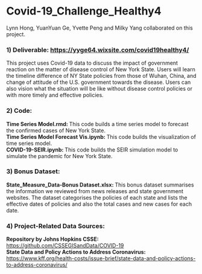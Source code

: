 # Covid-19_Challenge_Healthy4

Lynn Hong, YuanYuan Ge, Yvette Peng and Milky Yang collaborated on this project.

### 1) Deliverable: https://yyge64.wixsite.com/covid19healthy4/ <br>
This project uses Covid-19 data to discuss the impact of government reaction on the matter of disease control of New York State. Users will learn the timeline difference of NY State policies from those of Wuhan, China, and change of attitude of the U.S. government towards the disease. Users can also vision what the situation will be like without disease control policies or with more timely and effective policies. 

### 2) Code: <br>
<b>Time Series Model.rmd: </b> This code builds a time series model to forecast the confirmed cases of New York State. <br>
<b>Time Series Model Forecast Vis.ipynb: </b> This code builds the visualization of time series model. <br>
<b>COVID-19-SEIR.ipynb: </b> This code builds the SEIR simulation model to simulate the pandemic for New York State.

### 3) Bonus Dataset:
<b>State_Measure_Data-Bonus Dataset.xlsx: </b> This bonus dataset summarises the information we reviewed from news releases and state government websites. The dataset categorises the policies of each state and lists the effective dates of policies  and also the total cases and new cases for each date.

### 4) Project-Related Data Sources:
<b>Repository by Johns Hopkins CSSE: </b> https://github.com/CSSEGISandData/COVID-19 <br>
<b>State Data and Policy Actions to Address Coronavirus: </b> https://www.kff.org/health-costs/issue-brief/state-data-and-policy-actions-to-address-coronavirus/
